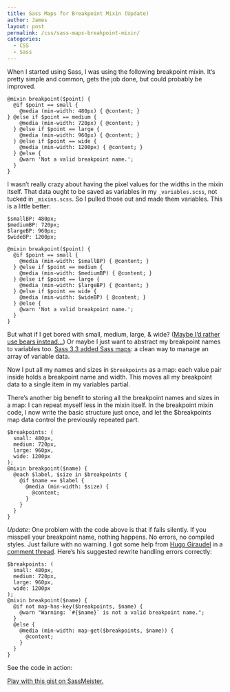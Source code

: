 ```yaml
---
title: Sass Maps for Breakpoint Mixin (Update)
author: James
layout: post
permalink: /css/sass-maps-breakpoint-mixin/
categories:
  - CSS
  - Sass
---
```

When I started using Sass, I was using the following breakpoint mixin. It&#8217;s pretty simple and common, gets the job done, but could probably be improved.

```
@mixin breakpoint($point) {
  @if $point == small {
    @media (min-width: 480px) { @content; }
} @else if $point == medium {
    @media (min-width: 720px) { @content; }
  } @else if $point == large {
    @media (min-width: 960px) { @content; }
  } @else if $point == wide {
    @media (min-width: 1200px) { @content; }
  } @else {
    @warn 'Not a valid breakpoint name.';
  }
}
```

I wasn&#8217;t really crazy about having the pixel values for the widths in the mixin itself. That data ought to be saved as variables in my `_variables.scss`, not tucked in `_mixins.scss`. So I pulled those out and made them variables. This is a little better:

```
$smallBP: 480px;
$mediumBP: 720px;
$largeBP: 960px;
$wideBP: 1200px;

@mixin breakpoint($point) {
  @if $point == small {
    @media (min-width: $smallBP) { @content; }
  } @else if $point == medium {
    @media (min-width: $mediumBP) { @content; }
  } @else if $point == large {
    @media (min-width: $largeBP) { @content; }
  } @else if $point == wide {
    @media (min-width: $wideBP) { @content; }
  } @else {
    @warn 'Not a valid breakpoint name.';
  }
}
```

But what if I get bored with small, medium, large, & wide? ([Maybe I&#8217;d rather use bears instead…][1]) Or maybe I just want to abstract my breakpoint names to variables too. [Sass 3.3 added Sass maps][2]: a clean way to manage an array of variable data.

Now I put all my names and sizes in `$breakpoints` as a map: each value pair inside holds a breakpoint name and width. This moves all my breakpoint data to a single item in my variables partial.

There&#8217;s another big benefit to storing all the breakpoint names and sizes in a map: I can repeat myself less in the mixin itself. In the breakpoint mixin code, I now write the basic structure just once, and let the $breakpoints map data control the previously repeated part.

```
$breakpoints: (
  small: 480px,
  medium: 720px,
  large: 960px,
  wide: 1200px
);
@mixin breakpoint($name) {
  @each $label, $size in $breakpoints {
    @if $name == $label {
      @media (min-width: $size) {
        @content;
      }
    }
  }
}
```

*Update*: One problem with the code above is that if fails silently. If you misspell your breakpoint name, nothing happens. No errors, no compiled styles. Just failure with no warning. I got some help from [Hugo Giraudel][3] in a [comment thread][4]. Here&#8217;s his suggested rewrite handling errors correctly:

```
$breakpoints: (
  small: 480px,
  medium: 720px,
  large: 960px,
  wide: 1200px
);
@mixin breakpoint($name) {
  @if not map-has-key($breakpoints, $name) {
    @warn "Warning: `#{$name}` is not a valid breakpoint name.";
  }
  @else {
    @media (min-width: map-get($breakpoints, $name)) {
      @content;
    }
  }
}
```

See the code in action:

<p class="sassmeister" data-gist-id="c88f9357661530a02f9b" data-height="480">
  <a href="http://sassmeister.com/gist/c88f9357661530a02f9b">Play with this gist on SassMeister.</a>
</p>

&nbsp;

 [1]: http://css-tricks.com/media-queries-sass-3-2-and-codekit/ "Chris Coyier names his media queries after bears."
 [2]: http://blog.sass-lang.com/posts/184094-sass-33-is-released "Sass 3.3 Release"
 [3]: http://hugogiraudel.com/ "Hugo Giraudel - Sass Guru"
 [4]: http://www.sitepoint.com/css-sass-styleguide/#comment-1288013797 "My Current CSS and Sass Styleguide"

 <script src="http://static.sassmeister.com/js/embed.js" async></script>